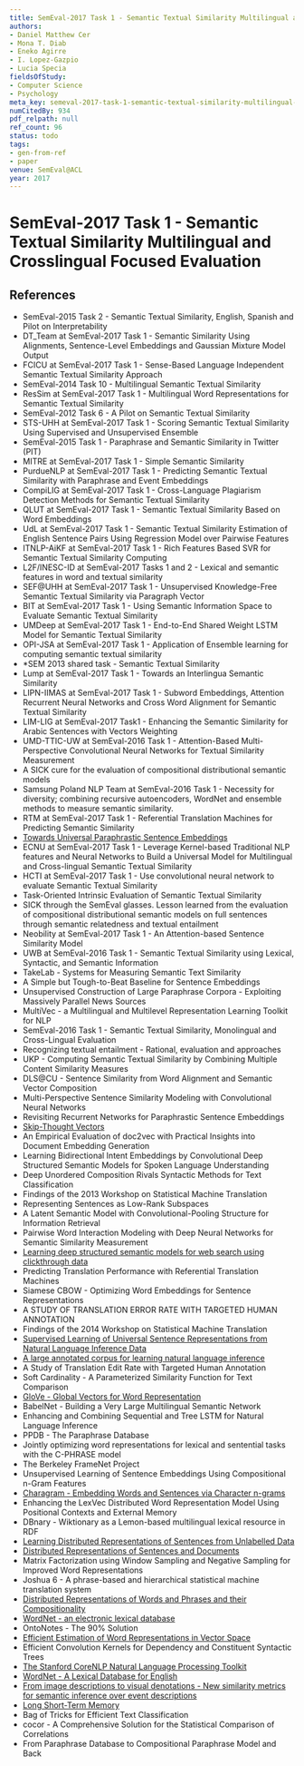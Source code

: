 ```yaml
---
title: SemEval-2017 Task 1 - Semantic Textual Similarity Multilingual and Crosslingual Focused Evaluation
authors:
- Daniel Matthew Cer
- Mona T. Diab
- Eneko Agirre
- I. Lopez-Gazpio
- Lucia Specia
fieldsOfStudy:
- Computer Science
- Psychology
meta_key: semeval-2017-task-1-semantic-textual-similarity-multilingual-and-crosslingual-focused-evaluation
numCitedBy: 934
pdf_relpath: null
ref_count: 96
status: todo
tags:
- gen-from-ref
- paper
venue: SemEval@ACL
year: 2017
---
```


# SemEval-2017 Task 1 - Semantic Textual Similarity Multilingual and Crosslingual Focused Evaluation

## References

- SemEval-2015 Task 2 - Semantic Textual Similarity, English, Spanish and Pilot on Interpretability
- DT_Team at SemEval-2017 Task 1 - Semantic Similarity Using Alignments, Sentence-Level Embeddings and Gaussian Mixture Model Output
- FCICU at SemEval-2017 Task 1 - Sense-Based Language Independent Semantic Textual Similarity Approach
- SemEval-2014 Task 10 - Multilingual Semantic Textual Similarity
- ResSim at SemEval-2017 Task 1 - Multilingual Word Representations for Semantic Textual Similarity
- SemEval-2012 Task 6 - A Pilot on Semantic Textual Similarity
- STS-UHH at SemEval-2017 Task 1 - Scoring Semantic Textual Similarity Using Supervised and Unsupervised Ensemble
- SemEval-2015 Task 1 - Paraphrase and Semantic Similarity in Twitter (PIT)
- MITRE at SemEval-2017 Task 1 - Simple Semantic Similarity
- PurdueNLP at SemEval-2017 Task 1 - Predicting Semantic Textual Similarity with Paraphrase and Event Embeddings
- CompiLIG at SemEval-2017 Task 1 - Cross-Language Plagiarism Detection Methods for Semantic Textual Similarity
- QLUT at SemEval-2017 Task 1 - Semantic Textual Similarity Based on Word Embeddings
- UdL at SemEval-2017 Task 1 - Semantic Textual Similarity Estimation of English Sentence Pairs Using Regression Model over Pairwise Features
- ITNLP-AiKF at SemEval-2017 Task 1 - Rich Features Based SVR for Semantic Textual Similarity Computing
- L2F/INESC-ID at SemEval-2017 Tasks 1 and 2 - Lexical and semantic features in word and textual similarity
- SEF@UHH at SemEval-2017 Task 1 - Unsupervised Knowledge-Free Semantic Textual Similarity via Paragraph Vector
- BIT at SemEval-2017 Task 1 - Using Semantic Information Space to Evaluate Semantic Textual Similarity
- UMDeep at SemEval-2017 Task 1 - End-to-End Shared Weight LSTM Model for Semantic Textual Similarity
- OPI-JSA at SemEval-2017 Task 1 - Application of Ensemble learning for computing semantic textual similarity
- *SEM 2013 shared task - Semantic Textual Similarity
- Lump at SemEval-2017 Task 1 - Towards an Interlingua Semantic Similarity
- LIPN-IIMAS at SemEval-2017 Task 1 - Subword Embeddings, Attention Recurrent Neural Networks and Cross Word Alignment for Semantic Textual Similarity
- LIM-LIG at SemEval-2017 Task1 - Enhancing the Semantic Similarity for Arabic Sentences with Vectors Weighting
- UMD-TTIC-UW at SemEval-2016 Task 1 - Attention-Based Multi-Perspective Convolutional Neural Networks for Textual Similarity Measurement
- A SICK cure for the evaluation of compositional distributional semantic models
- Samsung Poland NLP Team at SemEval-2016 Task 1 - Necessity for diversity; combining recursive autoencoders, WordNet and ensemble methods to measure semantic similarity.
- RTM at SemEval-2017 Task 1 - Referential Translation Machines for Predicting Semantic Similarity
- [Towards Universal Paraphrastic Sentence Embeddings](./towards-universal-paraphrastic-sentence-embeddings.md)
- ECNU at SemEval-2017 Task 1 - Leverage Kernel-based Traditional NLP features and Neural Networks to Build a Universal Model for Multilingual and Cross-lingual Semantic Textual Similarity
- HCTI at SemEval-2017 Task 1 - Use convolutional neural network to evaluate Semantic Textual Similarity
- Task-Oriented Intrinsic Evaluation of Semantic Textual Similarity
- SICK through the SemEval glasses. Lesson learned from the evaluation of compositional distributional semantic models on full sentences through semantic relatedness and textual entailment
- Neobility at SemEval-2017 Task 1 - An Attention-based Sentence Similarity Model
- UWB at SemEval-2016 Task 1 - Semantic Textual Similarity using Lexical, Syntactic, and Semantic Information
- TakeLab - Systems for Measuring Semantic Text Similarity
- A Simple but Tough-to-Beat Baseline for Sentence Embeddings
- Unsupervised Construction of Large Paraphrase Corpora - Exploiting Massively Parallel News Sources
- MultiVec - a Multilingual and Multilevel Representation Learning Toolkit for NLP
- SemEval-2016 Task 1 - Semantic Textual Similarity, Monolingual and Cross-Lingual Evaluation
- Recognizing textual entailment - Rational, evaluation and approaches
- UKP - Computing Semantic Textual Similarity by Combining Multiple Content Similarity Measures
- DLS@CU - Sentence Similarity from Word Alignment and Semantic Vector Composition
- Multi-Perspective Sentence Similarity Modeling with Convolutional Neural Networks
- Revisiting Recurrent Networks for Paraphrastic Sentence Embeddings
- [Skip-Thought Vectors](./skip-thought-vectors.md)
- An Empirical Evaluation of doc2vec with Practical Insights into Document Embedding Generation
- Learning Bidirectional Intent Embeddings by Convolutional Deep Structured Semantic Models for Spoken Language Understanding
- Deep Unordered Composition Rivals Syntactic Methods for Text Classification
- Findings of the 2013 Workshop on Statistical Machine Translation
- Representing Sentences as Low-Rank Subspaces
- A Latent Semantic Model with Convolutional-Pooling Structure for Information Retrieval
- Pairwise Word Interaction Modeling with Deep Neural Networks for Semantic Similarity Measurement
- [Learning deep structured semantic models for web search using clickthrough data](./learning-deep-structured-semantic-models-for-web-search-using-clickthrough-data.md)
- Predicting Translation Performance with Referential Translation Machines
- Siamese CBOW - Optimizing Word Embeddings for Sentence Representations
- A STUDY OF TRANSLATION ERROR RATE WITH TARGETED HUMAN ANNOTATION
- Findings of the 2014 Workshop on Statistical Machine Translation
- [Supervised Learning of Universal Sentence Representations from Natural Language Inference Data](./supervised-learning-of-universal-sentence-representations-from-natural-language-inference-data.md)
- [A large annotated corpus for learning natural language inference](./a-large-annotated-corpus-for-learning-natural-language-inference.md)
- A Study of Translation Edit Rate with Targeted Human Annotation
- Soft Cardinality - A Parameterized Similarity Function for Text Comparison
- [GloVe - Global Vectors for Word Representation](./glove-global-vectors-for-word-representation.md)
- BabelNet - Building a Very Large Multilingual Semantic Network
- Enhancing and Combining Sequential and Tree LSTM for Natural Language Inference
- PPDB - The Paraphrase Database
- Jointly optimizing word representations for lexical and sentential tasks with the C-PHRASE model
- The Berkeley FrameNet Project
- Unsupervised Learning of Sentence Embeddings Using Compositional n-Gram Features
- [Charagram - Embedding Words and Sentences via Character n-grams](./charagram-embedding-words-and-sentences-via-character-n-grams.md)
- Enhancing the LexVec Distributed Word Representation Model Using Positional Contexts and External Memory
- DBnary - Wiktionary as a Lemon-based multilingual lexical resource in RDF
- [Learning Distributed Representations of Sentences from Unlabelled Data](./learning-distributed-representations-of-sentences-from-unlabelled-data.md)
- [Distributed Representations of Sentences and Documents](./distributed-representations-of-sentences-and-documents.md)
- Matrix Factorization using Window Sampling and Negative Sampling for Improved Word Representations
- Joshua 6 - A phrase-based and hierarchical statistical machine translation system
- [Distributed Representations of Words and Phrases and their Compositionality](./distributed-representations-of-words-and-phrases-and-their-compositionality.md)
- [WordNet - an electronic lexical database](./wordnet-an-electronic-lexical-database.md)
- OntoNotes - The 90% Solution
- [Efficient Estimation of Word Representations in Vector Space](./efficient-estimation-of-word-representations-in-vector-space.md)
- Efficient Convolution Kernels for Dependency and Constituent Syntactic Trees
- [The Stanford CoreNLP Natural Language Processing Toolkit](./the-stanford-corenlp-natural-language-processing-toolkit.md)
- [WordNet - A Lexical Database for English](./wordnet-a-lexical-database-for-english.md)
- [From image descriptions to visual denotations - New similarity metrics for semantic inference over event descriptions](./from-image-descriptions-to-visual-denotations-new-similarity-metrics-for-semantic-inference-over-event-descriptions.md)
- [Long Short-Term Memory](./long-short-term-memory.md)
- Bag of Tricks for Efficient Text Classification
- cocor - A Comprehensive Solution for the Statistical Comparison of Correlations
- From Paraphrase Database to Compositional Paraphrase Model and Back
